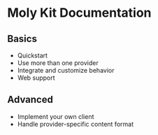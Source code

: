 # Moly Kit Documentation
## Basics
- Quickstart
- Use more than one provider
- Integrate and customize behavior
- Web support

## Advanced

- Implement your own client
- Handle provider-specific content format
